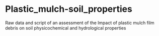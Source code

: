 # Plastic_mulch-soil_properties
Raw data and script of an assessment of the Impact of plastic mulch film debris on soil physicochemical and hydrological properties
